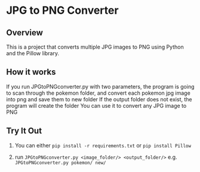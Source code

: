 # JPG to PNG Converter

## Overview
This is a project that converts multiple JPG images to PNG using Python and the Pillow library.


## How it works
If you run JPGtoPNGconverter.py with two parameters, the program is going to scan through the pokemon folder, and convert each pokemon jpg image into png and save them to new folder
If the output folder does not exist, the program will create the folder
You can use it to convert any JPG image to PNG

## Try It Out
1. You can either
`pip install -r requirements.txt`
or
`pip install Pillow`

2. run `JPGtoPNGconverter.py <image_folder/> <output_folder/>`
e.g. `JPGtoPNGconverter.py pokemon/ new/`

